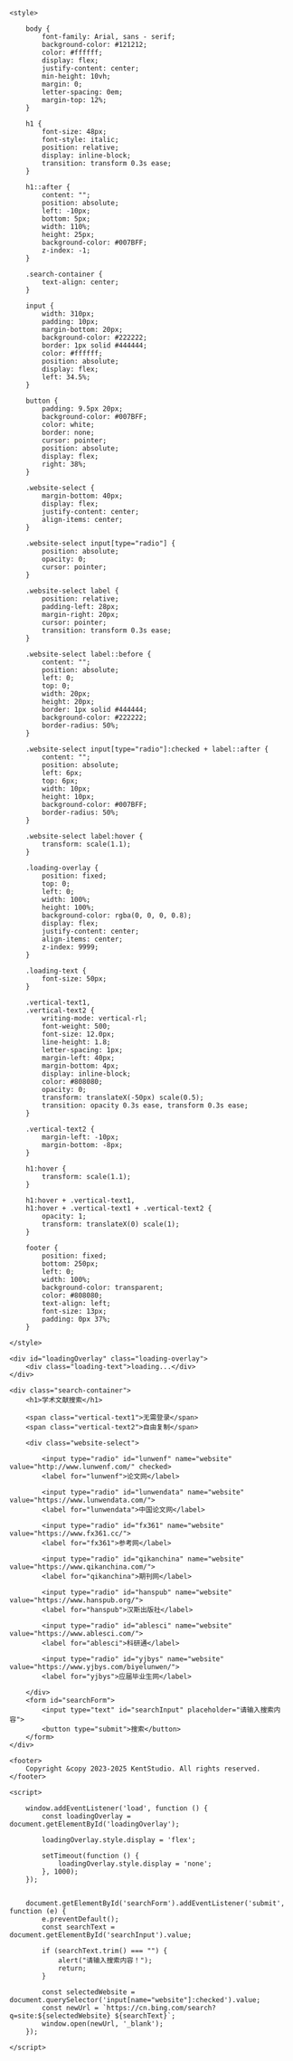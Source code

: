 <!DOCTYPE html>
<html lang="zh - CN">
<head>
    <meta charset="UTF - 8">
    <meta name="viewport" content="width=device-width, initial-scale=1.0">
    <title>学术文献搜索</title>

    <style>

        body {
            font-family: Arial, sans - serif;
            background-color: #121212; 
            color: #ffffff; 
            display: flex;
            justify-content: center; 
            min-height: 10vh; 
            margin: 0;
            letter-spacing: 0em;
            margin-top: 12%; 
        }

        h1 {
            font-size: 48px; 
            font-style: italic; 
            position: relative;
            display: inline-block;
            transition: transform 0.3s ease; 
        }

        h1::after {
            content: "";
            position: absolute;
            left: -10px;
            bottom: 5px;
            width: 110%;
            height: 25px; 
            background-color: #007BFF; 
            z-index: -1;
        }

        .search-container {
            text-align: center;
        }

        input {
            width: 310px;
            padding: 10px;
            margin-bottom: 20px;
            background-color: #222222; 
            border: 1px solid #444444; 
            color: #ffffff; 
            position: absolute; 
            display: flex; 
            left: 34.5%; 
        }

        button {
            padding: 9.5px 20px;
            background-color: #007BFF;
            color: white;
            border: none;
            cursor: pointer;
            position: absolute; 
            display: flex; 
            right: 38%; 
        }

        .website-select {
            margin-bottom: 40px;
            display: flex; 
            justify-content: center; 
            align-items: center; 
        }

        .website-select input[type="radio"] {
            position: absolute;
            opacity: 0;
            cursor: pointer;
        }

        .website-select label {
            position: relative;
            padding-left: 28px; 
            margin-right: 20px; 
            cursor: pointer; 
            transition: transform 0.3s ease; 
        }

        .website-select label::before {
            content: "";
            position: absolute;
            left: 0;
            top: 0;
            width: 20px;
            height: 20px;
            border: 1px solid #444444;
            background-color: #222222;
            border-radius: 50%;
        }

        .website-select input[type="radio"]:checked + label::after {
            content: "";
            position: absolute;
            left: 6px;
            top: 6px;
            width: 10px;
            height: 10px;
            background-color: #007BFF;
            border-radius: 50%;
        }

        .website-select label:hover {
            transform: scale(1.1); 
        }

        .loading-overlay {
            position: fixed;
            top: 0;
            left: 0;
            width: 100%;
            height: 100%;
            background-color: rgba(0, 0, 0, 0.8);
            display: flex;
            justify-content: center;
            align-items: center;
            z-index: 9999;
        }

        .loading-text {
            font-size: 50px;
        }

        .vertical-text1,
        .vertical-text2 {
            writing-mode: vertical-rl; 
            font-weight: 500; 
            font-size: 12.0px; 
            line-height: 1.8; 
            letter-spacing: 1px;
            margin-left: 40px; 
            margin-bottom: 4px; 
            display: inline-block;
            color: #808080;
            opacity: 0; 
            transform: translateX(-50px) scale(0.5); 
            transition: opacity 0.3s ease, transform 0.3s ease; 
        }

        .vertical-text2 {
            margin-left: -10px; 
            margin-bottom: -8px; 
        }

        h1:hover {
            transform: scale(1.1); 
        }

        h1:hover + .vertical-text1,
        h1:hover + .vertical-text1 + .vertical-text2 {
            opacity: 1; 
            transform: translateX(0) scale(1); 
        }

        footer {
            position: fixed;
            bottom: 250px;
            left: 0;
            width: 100%;
            background-color: transparent;
            color: #808080;
            text-align: left; 
            font-size: 13px; 
            padding: 0px 37%;
        }

    </style>
</head>
<body>

    <div id="loadingOverlay" class="loading-overlay">
        <div class="loading-text">loading...</div>
    </div>

    <div class="search-container">
        <h1>学术文献搜索</h1>

        <span class="vertical-text1">无需登录</span>
        <span class="vertical-text2">自由复制</span>

        <div class="website-select">

            <input type="radio" id="lunwenf" name="website" value="http://www.lunwenf.com/" checked>
            <label for="lunwenf">论文网</label>

            <input type="radio" id="lunwendata" name="website" value="https://www.lunwendata.com/">
            <label for="lunwendata">中国论文网</label>

            <input type="radio" id="fx361" name="website" value="https://www.fx361.cc/">
            <label for="fx361">参考网</label>

            <input type="radio" id="qikanchina" name="website" value="https://www.qikanchina.com/">
            <label for="qikanchina">期刊网</label>

            <input type="radio" id="hanspub" name="website" value="https://www.hanspub.org/">
            <label for="hanspub">汉斯出版社</label>

            <input type="radio" id="ablesci" name="website" value="https://www.ablesci.com/">
            <label for="ablesci">科研通</label>

            <input type="radio" id="yjbys" name="website" value="https://www.yjbys.com/biyelunwen/">
            <label for="yjbys">应届毕业生网</label>

        </div>
        <form id="searchForm">
            <input type="text" id="searchInput" placeholder="请输入搜索内容">
            <button type="submit">搜索</button>
        </form>
    </div>

    <footer>
        Copyright &copy 2023-2025 KentStudio. All rights reserved. 
    </footer>

    <script>

        window.addEventListener('load', function () {
            const loadingOverlay = document.getElementById('loadingOverlay');

            loadingOverlay.style.display = 'flex';

            setTimeout(function () {
                loadingOverlay.style.display = 'none';
            }, 1000);
        });


        document.getElementById('searchForm').addEventListener('submit', function (e) {
            e.preventDefault();
            const searchText = document.getElementById('searchInput').value;

            if (searchText.trim() === "") {
                alert("请输入搜索内容！");
                return;
            }

            const selectedWebsite = document.querySelector('input[name="website"]:checked').value;
            const newUrl = `https://cn.bing.com/search?q=site:${selectedWebsite} ${searchText}`;
            window.open(newUrl, '_blank');
        });

    </script>
</body>
</html>
